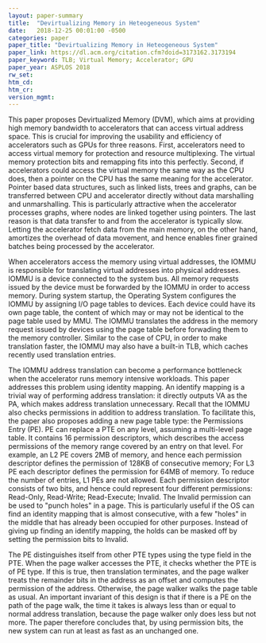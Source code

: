```yaml
---
layout: paper-summary
title:  "Devirtualizing Memory in Heteogeneous System"
date:   2018-12-25 00:01:00 -0500
categories: paper
paper_title: "Devirtualizing Memory in Heteogeneous System"
paper_link: https://dl.acm.org/citation.cfm?doid=3173162.3173194
paper_keyword: TLB; Virtual Memory; Accelerator; GPU
paper_year: ASPLOS 2018
rw_set: 
htm_cd: 
htm_cr: 
version_mgmt: 
---
```


This paper proposes Devirtualized Memory (DVM), which aims at providing high memory bandwidth to accelerators that
can access virtual address space. This is crucial for improving the usability and efficiency of accelerators 
such as GPUs for three reasons. First, accelerators need to access virtual memory for protection and resource 
multiplexing. The virtual memory protection bits and remapping fits into this perfectly. Second, if accelerators could 
access the virtual memory the same way as the CPU does, then a pointer on the CPU has the same meaning for the accelerator. 
Pointer based data structures, such as linked lists, trees and graphs, can be transferred between CPU and accelerator 
directly without data marshalling and unmarshalling. This is particularly attractive when the accelerator processes 
graphs, where nodes are linked together using pointers. The last reason is that data transfer to and from the accelerator
is typically slow. Letting the accelerator fetch data from the main memory, on the other hand, amortizes the overhead
of data movement, and hence enables finer grained batches being processed by the accelerator. 

When accelerators access the memory using virtual addresses, the IOMMU is responsible for translating virtual addresses
into physical addresses. IOMMU is a device connected to the system bus. All memory requests issued by the device must
be forwarded by the IOMMU in order to access memory. During system startup, the Operating System configures the IOMMU
by assigning I/O page tables to devices. Each device could have its own page table, the content of which may or may not be 
identical to the page table used by MMU. The IOMMU translates the address in the memory request issued by devices 
using the page table before forwading them to the memory controller. Similar to the case of CPU, in order to make 
translation faster, the IOMMU may also have a built-in TLB, which caches recently used translation entries. 

The IOMMU address translation can become a performance bottleneck when the accelerator runs memory intensive workloads. 
This paper addresses this problem using identity mapping. An identify mapping is a trivial way of performing address
translation: it directly outputs VA as the PA, which makes address translation unnecessary. Recall that the IOMMU also
checks permissions in addition to address translation. To facilitate this, the paper also proposes adding a new page 
table type: the Permissions Entry (PE). PE can replace a PTE on any level, assuming a multi-level page table. It contains
16 permission descriptors, which describes the access permissions of the memory range covered by an entry on that level. For
example, an L2 PE covers 2MB of memory, and hence each permission descriptor defines the permission of 128KB of consecutive 
memory; For L3 PE each descriptor defines the permission for 64MB of memory. To reduce the number of entries, L1 PEs
are not allowed. Each permission descriptor consists of two bits, and hence could represent four different permissions:
Read-Only, Read-Write; Read-Execute; Invalid. The Invalid permission can be used to "punch holes" in a page. This is particularly
useful if the OS can find an identity mapping that is almost consecutive, with a few "holes" in the middle that has already 
been occupied for other purposes. Instead of giving up finding an identify mapping, the holds can be masked off by setting 
the permission bits to Invalid. 

The PE distinguishes itself from other PTE types using the type field in the PTE. When the page walker accesses the PTE, 
it checks whether the PTE is of PE type. If this is true, then translation terminates, and the page walker treats the 
remainder bits in the address as an offset and computes the permission of the address. Otherwise, the page walker 
walks the page table as usual. An important invariant of this design is that if there is a PE on the path of 
the page walk, the time it takes is always less than or equal to normal address translation, because the page walker
only does less but not more. The paper therefore concludes that, by using permission bits, the new system can run at least 
as fast as an unchanged one.